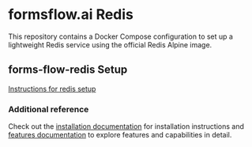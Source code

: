 # formsflow.ai Redis

This repository contains a Docker Compose configuration to set up a lightweight Redis service using the official Redis Alpine image.


## forms-flow-redis Setup

[Instructions for redis setup](../deployment/Individual-deployment/README.md)

### Additional reference

Check out the [installation documentation](https://aot-technologies.github.io/forms-flow-installation-doc/) for installation instructions and [features documentation](https://aot-technologies.github.io/forms-flow-ai-doc) to explore features and capabilities in detail.